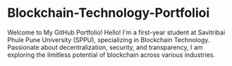 # Blockchain-Technology-Portfolioi
 Welcome to My GitHub Portfolio!  Hello! I'm a first-year student at Savitribai Phule Pune University (SPPU), specializing in Blockchain Technology. Passionate about decentralization, security, and transparency, I am exploring the limitless potential of blockchain across various industries.

